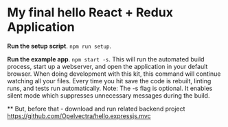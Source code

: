 # My final hello React + Redux Application

**Run the setup script**. `npm run setup`. 

**Run the example app**. `npm start -s`.
This will run the automated build process, start up a webserver, and open the application in your default browser. When doing development with this kit, this command will continue watching all your files. Every time you hit save the code is rebuilt, linting runs, and tests run automatically. Note: The -s flag is optional. It enables silent mode which suppresses unnecessary messages during the build.

** But, before that - download and run related backend project
https://github.com/Opelvectra/hello.expressjs.mvc
